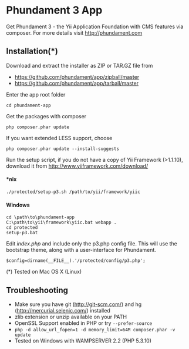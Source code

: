 Phundament 3 App
================

Get Phundament 3 - the Yii Application Foundation with CMS features via composer.
For more details visit http://phundament.com

Installation(*)
---------------

Download and extract the installer as ZIP or TAR.GZ file from

* https://github.com/phundament/app/zipball/master
* https://github.com/phundament/app/tarball/master

Enter the app root folder

```
cd phundament-app
```

Get the packages with composer

```
php composer.phar update
```

If you want extended LESS support, choose

```
php composer.phar update --install-suggests
```



Run the setup script, if you do not have a copy of Yii Framework (>1.1.10), download it from http://www.yiiframework.com/download/

#### *nix
```
./protected/setup-p3.sh /path/to/yii/framework/yiic
```

#### Windows
```
cd \path\to\phundament-app
C:\path\to\yii\framework\yiic.bat webapp .
cd protected
setup-p3.bat
```


Edit *index.php* and include only the p3.php config file. This will use the bootstrap theme, along with a user-interface for Phundament.

```
$config=dirname(__FILE__).'/protected/config/p3.php';
```


 (*) Tested on Mac OS X (Linux)
 
 
Troubleshooting
---------------
 
 * Make sure you have git (http://git-scm.com/) and hg (http://mercurial.selenic.com/) installed
 * zlib extension or unzip available on your PATH
 * OpenSSL Support enabled in PHP or try ```--prefer-source```
 * ```php -d allow_url_fopen=1 -d memory_limit=64M composer.phar -v update```
 * Tested on Windows with WAMPSERVER 2.2 (PHP 5.3.10)